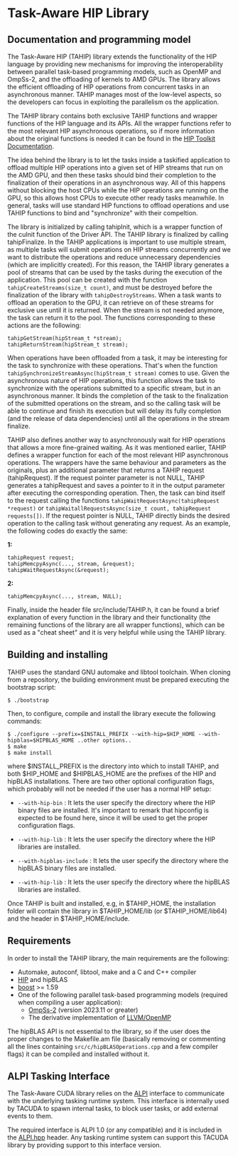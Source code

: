 # Task-Aware HIP Library

## Documentation and programming model
The Task-Aware HIP (TAHIP) library extends the functionality of the HIP language by providing new mechanisms for improving the interoperability between parallel task-based programming models, such as OpenMP and OmpSs-2, and the offloading of kernels to AMD GPUs. The library allows the efficient offloading of HIP operations from concurrent tasks in an asynchronous manner. TAHIP manages most of the low-level aspects, so the developers can focus in exploiting the parallelism os the application.

The TAHIP library contains both exclusive TAHIP functions and wrapper functions of the HIP language and its APIs. All the wrapper functions refer to the most relevant HIP asynchronous operations, so if more information about the original functions is needed it can be found in the [HIP Toolkit Documentation](https://rocmdocs.amd.com/en/latest/Programming_Guides/HIP-GUIDE.html).

The idea behind the library is to let the tasks inside a taskified application to offload multiple HIP operations into a given set of HIP streams that run on the AMD GPU, and then these tasks should bind their completion to the finalization of their operations in an asynchronous way. All of this happens without blocking the host CPUs while the HIP operations are running on the GPU, so this allows host CPUs to execute other ready tasks meanwhile. In general, tasks will use standard HIP functions to offload operations and use TAHIP functions to bind and "synchronize" with their compeltion.

The library is initialized by calling tahipInit, which is a wrapper function of the cuInit function of the Driver API. The TAHIP library is finalized by calling tahipFinalize. In the TAHIP applications is important to use multiple stream, as multiple tasks will submit operations on HIP streams concurrently and we want to distribute the operations and reduce unnecessary dependencies (which are implicitly created). For this reason, the TAHIP library generates a pool of streams that can be used by the tasks during the execution of the application. This pool can be created with the function ```tahipCreateStreams(size_t count)```, and must be destroyed before the finalization of the library with ```tahipDestroyStreams```. 
When a task wants to offload an operation to the GPU, it can retrieve on of these streams for exclusive use until it is returned. When the stream is not needed anymore, the task can return it to the pool. The functions corresponding to these actions are the following:

```
tahipGetStream(hipStream_t *stream);
tahipReturnStream(hipStream_t stream);
```

When operations have been offloaded from a task, it may be interesting for the task to synchronize with these operations. That's when the function ```tahipSynchronizeStreamAsync(hipStream_t stream)``` comes to use. Given the asynchronous nature of HIP operations, this function allows the task to synchronize with the operations submitted to a specific stream, but in an asynchronous manner. It binds the completion of the task to the finalization of the submitted operations on the stream, and so the calling task will be able to continue and finish its execution but will delay its fully completion (and the release of data dependencies) until all the operations in the stream finalize.

TAHIP also defines another way to asynchronously wait for HIP operations that allows a more fine-grained waiting. As it was mentioned earlier, TAHIP defines a wrapper function for each of the most relevant HIP asynchronous operations. The wrappers have the same behaviour and parameters as the originals, plus an additional parameter that returns a TAHIP request (tahipRequest). If the request pointer parameter is not NULL, TAHIP generates a tahipRequest and saves a pointer to it in the output parameter after executing the corresponding operation. Then, the task can bind itself to the request calling the functions ```tahipWaitRequestAsync(tahipRequest *request)``` or ```tahipWaitallRequestsAsync(size_t count, tahipRequest requests[])```. If the request pointer is NULL, TAHIP directly binds the desired operation to the calling task without generating any request. As an example, the following codes do exactly the same:

**1:**

```
tahipRequest request;
tahipMemcpyAsync(..., stream, &request);
tahipWaitRequestAsync(&request);
```

**2:**

```
tahipMemcpyAsync(..., stream, NULL);
```

Finally, inside the header file src/include/TAHIP.h, it can be found a brief explanation of every function in the library and their functionality (the remaining functions of the library are all wrapper functions), which can be used as a "cheat sheet" and it is very helpful while using the TAHIP library. 

## Building and installing
TAHIP uses the standard GNU automake and libtool toolchain. When cloning from a repository, the building environment must be prepared executing the bootstrap script:

```
$ ./bootstrap
```

Then, to configure, compile and install the library execute the following commands:

```
$ ./configure --prefix=$INSTALL_PREFIX --with-hip=$HIP_HOME --with-hipblas=$HIPBLAS_HOME ..other options..
$ make
$ make install
```

where $INSTALL_PREFIX is the directory into which to install TAHIP, and both $HIP_HOME and $HIPBLAS_HOME are the prefixes of the HIP and hipBLAS installations. There are two other optional configuration flags, which probably will not be needed if the user has a normal HIP setup:

- `--with-hip-bin` : It lets the user specify the directory where the HIP binary files are installed. It's important to remark that hipconfig is expected to be found here, since it will be used to get the proper configuration flags.
- `--with-hip-lib` : It lets the user specify the directory where the HIP libraries are installed.

- `--with-hipblas-include` : It lets the user specify the directory where the hipBLAS binary files are installed.
- `--with-hip-lib` : It lets the user specify the directory where the hipBLAS libraries are installed.

Once TAHIP is built and installed, e.g, in $TAHIP_HOME, the installation folder will contain the library in $TAHIP_HOME/lib (or $TAHIP_HOME/lib64) and the header in $TAHIP_HOME/include.

## Requirements
In order to install the TAHIP library, the main requirements are the following:

* Automake, autoconf, libtool, make and a C and C++ compiler
* [HIP](https://github.com/ROCm-Developer-Tools/HIP) and hipBLAS
* [boost](http://boost.org) >= 1.59
* One of the following parallel task-based programming models (required when compiling a user application):
	- [OmpSs-2](https://github.com/bsc-pm/ompss-2-releases) (version 2023.11 or greater)
	- The derivative implementation of [LLVM/OpenMP](https://github.com/bsc-pm/llvm)

The hipBLAS API is not essential to the library, so if the user does the proper changes to the Makefile.am file (basically removing or commenting all the lines containing `src/c/hipBLASOperations.cpp` and a few compiler flags) it can be compiled and installed without it.

## ALPI Tasking Interface

The Task-Aware CUDA library relies on the [ALPI](https://gitlab.bsc.es/alpi/alpi) interface to communicate with
the underlying tasking runtime system. This interface is internally used by TACUDA to spawn internal tasks, to
block user tasks, or add external events to them.

The required interface is ALPI 1.0 (or any compatible) and it is included in the [ALPI.hpp](src/common/ALPI.hpp)
header. Any tasking runtime system can support this TACUDA library by providing support to this interface version.
